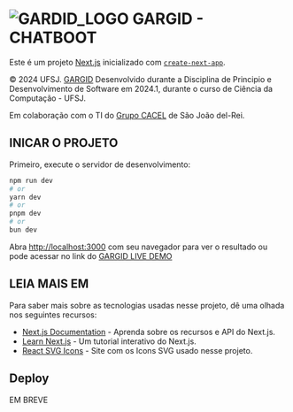 # <img src="https://github.com/sidjr2/GARGID/blob/master/src/app/favicon.ico" alt="GARDID_LOGO"> GARGID  - CHATBOOT



Este é um projeto [Next.js](https://nextjs.org/) inicializado com [`create-next-app`](https://github.com/vercel/next.js/tree/canary/packages/create-next-app).

© 2024 UFSJ. [GARGID](https://sidjr2.github.io/GARGID/) Desenvolvido durante a Disciplina de Principio e Desenvolvimento de Software em 2024.1, durante o curso de Ciência da Computação - UFSJ.

Em colaboração com o TI do [Grupo CACEL](https://grupocacel.com.br/) de São João del-Rei.

## INICAR O PROJETO

Primeiro, execute o servidor de desenvolvimento:

```bash
npm run dev
# or
yarn dev
# or
pnpm dev
# or
bun dev
```

Abra [http://localhost:3000](http://localhost:3000) com seu navegador para ver o resultado ou pode acessar no link do [GARGID LIVE DEMO](https://sidjr2.github.io/GARGID/)


## LEIA MAIS EM

Para saber mais sobre as tecnologias usadas nesse projeto, dê uma olhada nos seguintes recursos:

- [Next.js Documentation](https://nextjs.org/docs) - Aprenda sobre os recursos e API do Next.js.
- [Learn Next.js](https://nextjs.org/learn) - Um tutorial interativo do Next.js.
- [React SVG Icons](https://reactsvgicons.com/) - Site com os Icons SVG usado nesse projeto.


## Deploy

EM BREVE
